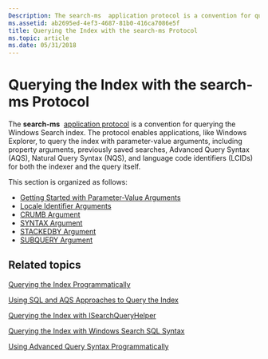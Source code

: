 ```yaml
---
Description: The search-ms  application protocol is a convention for querying the Windows Search index.
ms.assetid: ab2695ed-4ef3-4687-81b0-416ca7086e5f
title: Querying the Index with the search-ms Protocol
ms.topic: article
ms.date: 05/31/2018
---
```


# Querying the Index with the search-ms Protocol

The **search-ms**  [application protocol](https://msdn.microsoft.com/library/Aa767916(VS.85).aspx) is a convention for querying the Windows Search index. The protocol enables applications, like Windows Explorer, to query the index with parameter-value arguments, including property arguments, previously saved searches, Advanced Query Syntax (AQS), Natural Query Syntax (NQS), and language code identifiers (LCIDs) for both the indexer and the query itself.

This section is organized as follows:

-   [Getting Started with Parameter-Value Arguments](getting-started-with-parameter-value-arguments.md)
-   [Locale Identifier Arguments](-search-3x-wds-qryidx-localeidentifiers.md)
-   [CRUMB Argument](-search-3x-wds-qryidx-crumb.md)
-   [SYNTAX Argument](-search-3x-wds-qryidx-syntaxargument.md)
-   [STACKEDBY Argument](-search-3x-wds-qryidx-stackedby.md)
-   [SUBQUERY Argument](-search-3x-wds-qryidx-subquery.md)

## Related topics

<dl> <dt>

[Querying the Index Programmatically](-search-3x-wds-qryidx-overview.md)
</dt> <dt>

[Using SQL and AQS Approaches to Query the Index](-search-3x-wds-qryidx-overview.md)
</dt> <dt>

[Querying the Index with ISearchQueryHelper](-search-3x-wds-qryidx-searchqueryhelper.md)
</dt> <dt>

[Querying the Index with Windows Search SQL Syntax](-search-sql-windowssearch-entry.md)
</dt> <dt>

[Using Advanced Query Syntax Programmatically](-search-3x-advancedquerysyntax.md)
</dt> </dl>

 

 



